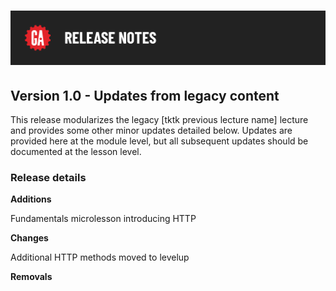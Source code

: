 # ![Release Notes](../assets/release-notes.png)

## Version 1.0 - Updates from legacy content

This release modularizes the legacy [tktk previous lecture name] lecture and provides some other minor updates detailed below. Updates are provided here at the module level, but all subsequent updates should be documented at the lesson level.

### Release details

**Additions**

Fundamentals microlesson introducing HTTP

**Changes**

Additional HTTP methods moved to levelup

**Removals**



